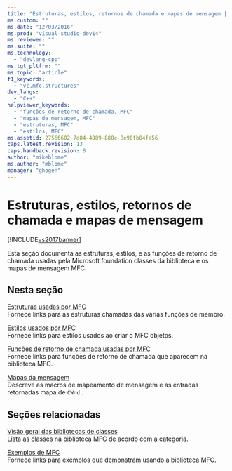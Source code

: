```yaml
---
title: "Estruturas, estilos, retornos de chamada e mapas de mensagem | Microsoft Docs"
ms.custom: ""
ms.date: "12/03/2016"
ms.prod: "visual-studio-dev14"
ms.reviewer: ""
ms.suite: ""
ms.technology: 
  - "devlang-cpp"
ms.tgt_pltfrm: ""
ms.topic: "article"
f1_keywords: 
  - "vc.mfc.structures"
dev_langs: 
  - "C++"
helpviewer_keywords: 
  - "funções de retorno de chamada, MFC"
  - "mapas de mensagem, MFC"
  - "estruturas, MFC"
  - "estilos, MFC"
ms.assetid: 27566602-7d84-4089-880c-8e90fb04fa56
caps.latest.revision: 13
caps.handback.revision: 8
author: "mikeblome"
ms.author: "mblome"
manager: "ghogen"
---
```

# Estruturas, estilos, retornos de chamada e mapas de mensagem
[!INCLUDE[vs2017banner](../../assembler/inline/includes/vs2017banner.md)]

Esta seção documenta as estruturas, estilos, e as funções de retorno de chamada usadas pela Microsoft foundation classes da biblioteca e os mapas de mensagem MFC.  
  
## Nesta seção  
 [Estruturas usadas por MFC](../Topic/Structures%20Used%20by%20MFC.md)  
 Fornece links para as estruturas chamadas das várias funções de membro.  
  
 [Estilos usados por MFC](../../mfc/reference/styles-used-by-mfc.md)  
 Fornece links para estilos usados ao criar o MFC objetos.  
  
 [Funções de retorno de chamada usadas por MFC](../../mfc/reference/callback-functions-used-by-mfc.md)  
 Fornece links para funções de retorno de chamada que aparecem na biblioteca MFC.  
  
 [Mapas da mensagem](../../mfc/reference/message-maps-mfc.md)  
 Descreve as macros de mapeamento de mensagem e as entradas retornadas mapa de `CWnd` .  
  
## Seções relacionadas  
 [Visão geral das bibliotecas de classes](../../mfc/class-library-overview.md)  
 Lista as classes na biblioteca MFC de acordo com a categoria.  
  
 [Exemplos de MFC](../../top/visual-cpp-samples.md)  
 Fornece links para exemplos que demonstram usando a biblioteca MFC.